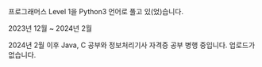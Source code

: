 프로그래머스 Level 1을 Python3 언어로 풀고 있(었)습니다.

2023년 12월 ~ 2024년 2월

2024년 2월 이후 Java, C 공부와 정보처리기사 자격증 공부 병행 중입니다.
업로드가 없습니다.
